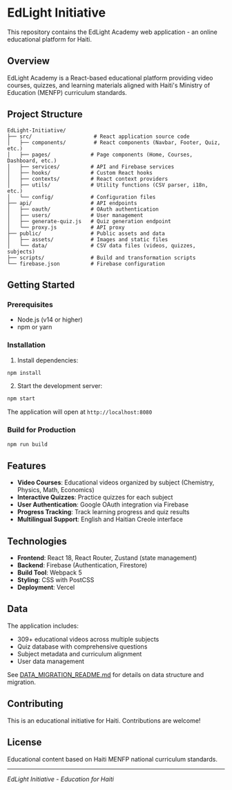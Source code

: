 # EdLight Initiative

This repository contains the EdLight Academy web application - an online educational platform for Haiti.

## Overview

EdLight Academy is a React-based educational platform providing video courses, quizzes, and learning materials aligned with Haiti's Ministry of Education (MENFP) curriculum standards.

## Project Structure

```
EdLight-Initiative/
├── src/                    # React application source code
│   ├── components/         # React components (Navbar, Footer, Quiz, etc.)
│   ├── pages/             # Page components (Home, Courses, Dashboard, etc.)
│   ├── services/          # API and Firebase services
│   ├── hooks/             # Custom React hooks
│   ├── contexts/          # React context providers
│   ├── utils/             # Utility functions (CSV parser, i18n, etc.)
│   └── config/            # Configuration files
├── api/                   # API endpoints
│   ├── oauth/             # OAuth authentication
│   ├── users/             # User management
│   ├── generate-quiz.js   # Quiz generation endpoint
│   └── proxy.js           # API proxy
├── public/                # Public assets and data
│   ├── assets/            # Images and static files
│   └── data/              # CSV data files (videos, quizzes, subjects)
├── scripts/               # Build and transformation scripts
└── firebase.json          # Firebase configuration

```

## Getting Started

### Prerequisites

- Node.js (v14 or higher)
- npm or yarn

### Installation

1. Install dependencies:
```bash
npm install
```

2. Start the development server:
```bash
npm start
```

The application will open at `http://localhost:8080`

### Build for Production

```bash
npm run build
```

## Features

- **Video Courses**: Educational videos organized by subject (Chemistry, Physics, Math, Economics)
- **Interactive Quizzes**: Practice quizzes for each subject
- **User Authentication**: Google OAuth integration via Firebase
- **Progress Tracking**: Track learning progress and quiz results
- **Multilingual Support**: English and Haitian Creole interface

## Technologies

- **Frontend**: React 18, React Router, Zustand (state management)
- **Backend**: Firebase (Authentication, Firestore)
- **Build Tool**: Webpack 5
- **Styling**: CSS with PostCSS
- **Deployment**: Vercel

## Data

The application includes:
- 309+ educational videos across multiple subjects
- Quiz database with comprehensive questions
- Subject metadata and curriculum alignment
- User data management

See [DATA_MIGRATION_README.md](DATA_MIGRATION_README.md) for details on data structure and migration.

## Contributing

This is an educational initiative for Haiti. Contributions are welcome!

## License

Educational content based on Haiti MENFP national curriculum standards.

---
*EdLight Initiative - Education for Haiti*

